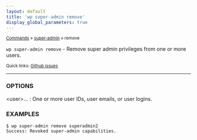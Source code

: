 ```yaml
---
layout: default
title: 'wp super-admin remove'
display_global_parameters: true
---
```


<small>[Commands](/commands/) &raquo; [super-admin](/commands/super-admin/) &raquo; remove</small>

`wp super-admin remove` - Remove super admin privileges from one or more users.

<small>Quick links: <a href="https://github.com/wp-cli/wp-cli/issues?q=is%3Aopen+label%3Acommand%3Asuper-admin-remove+sort%3Aupdated-desc">Github issues</a></small>

<hr />

### OPTIONS

&lt;user&gt;...
: One or more user IDs, user emails, or user logins.

### EXAMPLES

    $ wp super-admin remove superadmin2
    Success: Revoked super-admin capabilities.



